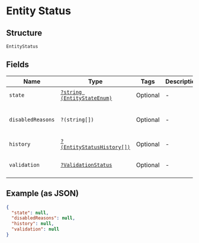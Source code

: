 
# Entity Status

## Structure

`EntityStatus`

## Fields

| Name | Type | Tags | Description | Getter | Setter |
|  --- | --- | --- | --- | --- | --- |
| `state` | [`?string (EntityStateEnum)`](../../doc/models/entity-state-enum.md) | Optional | - | getState(): ?string | setState(?string state): void |
| `disabledReasons` | `?(string[])` | Optional | - | getDisabledReasons(): ?array | setDisabledReasons(?array disabledReasons): void |
| `history` | [`?(EntityStatusHistory[])`](../../doc/models/entity-status-history.md) | Optional | - | getHistory(): ?array | setHistory(?array history): void |
| `validation` | [`?ValidationStatus`](../../doc/models/validation-status.md) | Optional | - | getValidation(): ?ValidationStatus | setValidation(?ValidationStatus validation): void |

## Example (as JSON)

```json
{
  "state": null,
  "disabledReasons": null,
  "history": null,
  "validation": null
}
```

